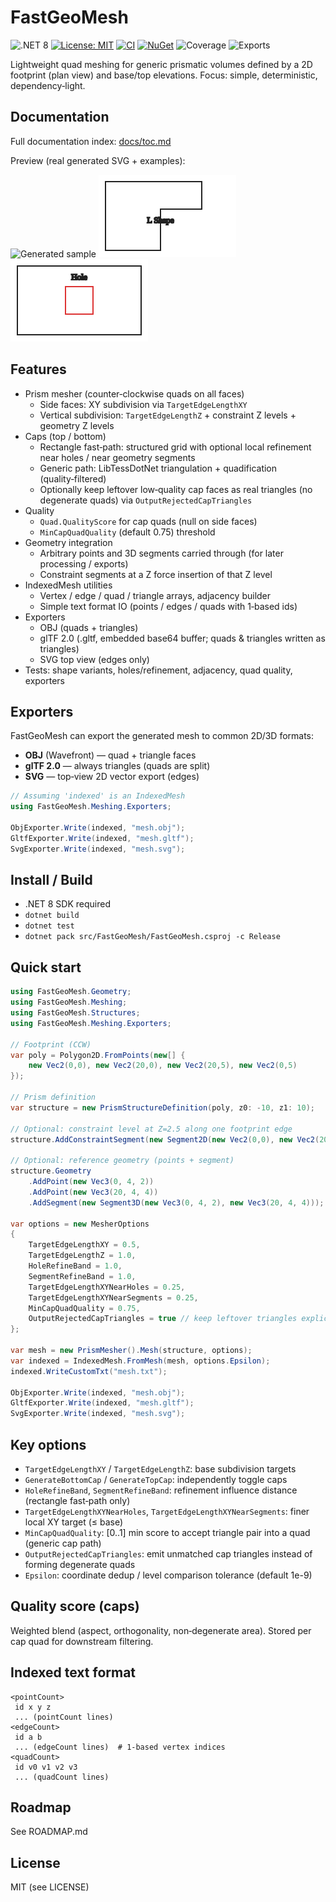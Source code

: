 # FastGeoMesh

![.NET 8](https://img.shields.io/badge/.NET-8.0-512BD4)
[![License: MIT](https://img.shields.io/badge/License-MIT-blue.svg)](LICENSE)
[![CI](https://img.shields.io/github/actions/workflow/status/MabinogiCode/FastGeoMesh/ci.yml?label=CI)](https://github.com/MabinogiCode/FastGeoMesh/actions/workflows/ci.yml)
[![NuGet](https://img.shields.io/nuget/v/FastGeoMesh.svg)](https://www.nuget.org/packages/FastGeoMesh)
<img src="docs/badges/coverage.svg" alt="Coverage" /> <img src="docs/badges/exports.svg" alt="Exports" />

Lightweight quad meshing for generic prismatic volumes defined by a 2D footprint (plan view) and base/top elevations. Focus: simple, deterministic, dependency‑light.

## Documentation
Full documentation index: [docs/toc.md](docs/toc.md)

Preview (real generated SVG + examples):
<p>
  <img src="docs/images/generated-sample.svg" alt="Generated sample" width="220"/>
  <img src="docs/images/lshape.svg" alt="L shape prism" width="220"/>
  <img src="docs/images/hole.svg" alt="Rectangle with hole" width="220"/>
</p>

## Features
- Prism mesher (counter‑clockwise quads on all faces)
  - Side faces: XY subdivision via `TargetEdgeLengthXY`
  - Vertical subdivision: `TargetEdgeLengthZ` + constraint Z levels + geometry Z levels
- Caps (top / bottom)
  - Rectangle fast‑path: structured grid with optional local refinement near holes / near geometry segments
  - Generic path: LibTessDotNet triangulation + quadification (quality‑filtered)
  - Optionally keep leftover low‑quality cap faces as real triangles (no degenerate quads) via `OutputRejectedCapTriangles`
- Quality
  - `Quad.QualityScore` for cap quads (null on side faces)
  - `MinCapQuadQuality` (default 0.75) threshold
- Geometry integration
  - Arbitrary points and 3D segments carried through (for later processing / exports)
  - Constraint segments at a Z force insertion of that Z level
- IndexedMesh utilities
  - Vertex / edge / quad / triangle arrays, adjacency builder
  - Simple text format IO (points / edges / quads with 1‑based ids)
- Exporters
  - OBJ (quads + triangles)
  - glTF 2.0 (.gltf, embedded base64 buffer; quads & triangles written as triangles)
  - SVG top view (edges only)
- Tests: shape variants, holes/refinement, adjacency, quad quality, exporters

## Exporters
FastGeoMesh can export the generated mesh to common 2D/3D formats:

- **OBJ** (Wavefront) — quad + triangle faces  
- **glTF 2.0** — always triangles (quads are split)  
- **SVG** — top‑view 2D vector export (edges)  

```csharp
// Assuming 'indexed' is an IndexedMesh
using FastGeoMesh.Meshing.Exporters;

ObjExporter.Write(indexed, "mesh.obj");
GltfExporter.Write(indexed, "mesh.gltf");
SvgExporter.Write(indexed, "mesh.svg");
```

## Install / Build
- .NET 8 SDK required
- `dotnet build`
- `dotnet test`
- `dotnet pack src/FastGeoMesh/FastGeoMesh.csproj -c Release`

## Quick start
```csharp
using FastGeoMesh.Geometry;
using FastGeoMesh.Meshing;
using FastGeoMesh.Structures;
using FastGeoMesh.Meshing.Exporters;

// Footprint (CCW)
var poly = Polygon2D.FromPoints(new[] {
    new Vec2(0,0), new Vec2(20,0), new Vec2(20,5), new Vec2(0,5)
});

// Prism definition
var structure = new PrismStructureDefinition(poly, z0: -10, z1: 10);

// Optional: constraint level at Z=2.5 along one footprint edge
structure.AddConstraintSegment(new Segment2D(new Vec2(0,0), new Vec2(20,0)), 2.5);

// Optional: reference geometry (points + segment)
structure.Geometry
    .AddPoint(new Vec3(0, 4, 2))
    .AddPoint(new Vec3(20, 4, 4))
    .AddSegment(new Segment3D(new Vec3(0, 4, 2), new Vec3(20, 4, 4)));

var options = new MesherOptions
{
    TargetEdgeLengthXY = 0.5,
    TargetEdgeLengthZ = 1.0,
    HoleRefineBand = 1.0,
    SegmentRefineBand = 1.0,
    TargetEdgeLengthXYNearHoles = 0.25,
    TargetEdgeLengthXYNearSegments = 0.25,
    MinCapQuadQuality = 0.75,
    OutputRejectedCapTriangles = true // keep leftover triangles explicitly
};

var mesh = new PrismMesher().Mesh(structure, options);
var indexed = IndexedMesh.FromMesh(mesh, options.Epsilon);
indexed.WriteCustomTxt("mesh.txt");

ObjExporter.Write(indexed, "mesh.obj");
GltfExporter.Write(indexed, "mesh.gltf");
SvgExporter.Write(indexed, "mesh.svg");
```

## Key options
- `TargetEdgeLengthXY` / `TargetEdgeLengthZ`: base subdivision targets
- `GenerateBottomCap` / `GenerateTopCap`: independently toggle caps
- `HoleRefineBand`, `SegmentRefineBand`: refinement influence distance (rectangle fast‑path only)
- `TargetEdgeLengthXYNearHoles`, `TargetEdgeLengthXYNearSegments`: finer local XY target (≤ base)
- `MinCapQuadQuality`: [0..1] min score to accept triangle pair into a quad (generic cap path)
- `OutputRejectedCapTriangles`: emit unmatched cap triangles instead of forming degenerate quads
- `Epsilon`: coordinate dedup / level comparison tolerance (default 1e-9)

## Quality score (caps)
Weighted blend (aspect, orthogonality, non‑degenerate area). Stored per cap quad for downstream filtering.

## Indexed text format
```
<pointCount>
 id x y z
 ... (pointCount lines)
<edgeCount>
 id a b
 ... (edgeCount lines)  # 1-based vertex indices
<quadCount>
 id v0 v1 v2 v3
 ... (quadCount lines)
```

## Roadmap
See ROADMAP.md

## License
MIT (see LICENSE)
